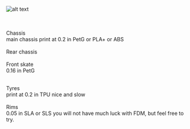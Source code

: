 ![alt text](https://lh3.googleusercontent.com/1D7fxTgMzox7Y8CdQky-zFmfEZpu-B8TdfVULuph8BUdnwK3XEaeUt7oHta9ubMjbOSFhDQGESnyC_KVAj07oFCsSo-XJnx6HuVsvyDxGI1DA1hJ4nadW0HOV0KOZTVJa46vz9tL15Xsn9SQC8f9jCBCPd9_S4CFxlN1tAaenWYO798DM27s6ntKR3j19MsTC3ukcj6Iiy7DKbXlKm3HJLmGpPnMYdHYj11UXYXdL7irbR2nhDcR45x6Sg4goITMsHzflomhuc3m0M938lMLAtgL19t3qdmAo7mwZrbp2VmcEk6NgXhAbW9ahg-icDYZPuUsX-w4FyOKJK3ZhFJ13RocUPyHwMKz1EkmjaTN0I3JzNM9ZV0MsWM9e7Sl57-m-4-yUkpph2r_cvLDlaAuJoT3U0lchBetaM2GGbB8K4sFzJ8G1sQBXmAvarQ5Hwp17z6Hpo2cSZtuareMcugHUxmf-IuRZoKpkTu6YWqa3CFwzE0TiF3j9LgFAFsfh4qBODm8HPngVn7eIamN3FwbREB_qDslUOQjBkjCKcoFAma7m9wK2njNAlvdevVa7JUr56juso_djOTYC9dEUlbTyBJ0LEppLWMZjS4KhkPn5CpxTjrvUe2xivcPcP2Iuh1j4Lor4H0fTpq2oLsQVLU9rJK3nYF7QjBVbe78l4FOo39tlH5ftnYaLf1rXj2VYA=w1904-h837-no?authuser=0?.jpg)


<br>
<br>
Chassis<br>
main chassis print at 0.2 in PetG or PLA+ or ABS<br>
<br>
Rear chassis<br>

<br>
Front skate<br>
0.16 in PetG
<br>
 <br> 

Tyres<br>
print at 0.2 in TPU nice and slow 
<br>
<br>
Rims<br>
0.05 in SLA or SLS
you will not have much luck with FDM, but feel free to try.
